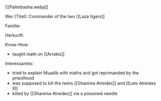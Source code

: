 ![[Palimbasha.webp]]

Wer (Titel): Commander of the two [[Laza tigers]] 

Familie:

Herkunft:

Know-How:
- taught math on [[Arrakis]]

Interessantes:
- tried to explain Muadib with maths and got reprimanded by the priesthood
- was supposed to kill the twins [[Ghanima Atreides]] and [[Leto Atreides II]] 
- killed by [[Ghanima Atreides]] via a poisoned needle